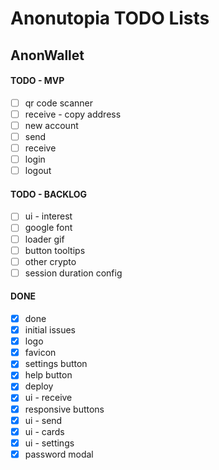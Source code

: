 # Anonutopia TODO Lists

## AnonWallet

#### TODO - MVP

- [ ] qr code scanner
- [ ] receive - copy address
- [ ] new account
- [ ] send
- [ ] receive
- [ ] login
- [ ] logout

#### TODO - BACKLOG

- [ ] ui - interest
- [ ] google font
- [ ] loader gif
- [ ] button tooltips
- [ ] other crypto
- [ ] session duration config

#### DONE

- [x] done
- [x] initial issues
- [x] logo
- [x] favicon
- [x] settings button
- [x] help button
- [x] deploy
- [x] ui - receive
- [x] responsive buttons
- [x] ui - send
- [x] ui - cards
- [x] ui - settings
- [x] password modal
